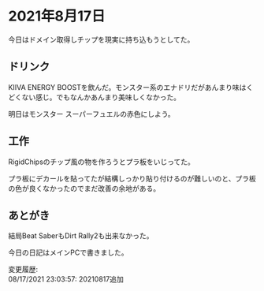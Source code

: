 # 2021年8月17日

今日はドメイン取得しチップを現実に持ち込もうとしてた。

## ドリンク

KIIVA ENERGY BOOSTを飲んだ。モンスター系のエナドリだがあんまり味はくどくない感じ。でもなんかあんまり美味しくなかった。

明日はモンスター スーパーフュエルの赤色にしよう。

## 工作

RigidChipsのチップ風の物を作ろうとプラ板をいじってた。

プラ板にデカールを貼ってたが結構しっかり貼り付けるのが難しいのと、プラ板の色が良くなかったのでまだ改善の余地がある。

## あとがき

結局Beat SaberもDirt Rally2も出来なかった。

今日の日記はメインPCで書きました。

変更履歴:  
08/17/2021 23:03:57: 20210817追加  

